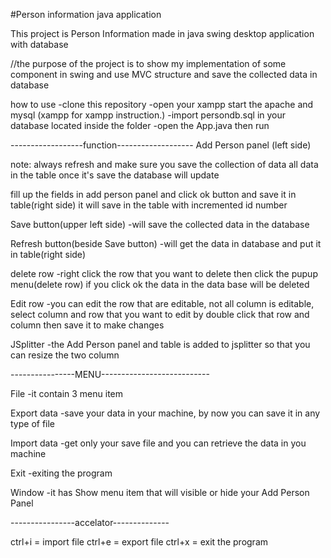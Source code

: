 #Person information java application

This project is Person Information made in java swing desktop application with database

//the purpose of the project is to show my implementation of some component in swing and use MVC structure  and save the collected data in database

how to use
-clone this repository 
-open your xampp start the apache and mysql (xampp for xampp instruction.)
-import persondb.sql in your database located inside the folder
-open the App.java then run

------------------function-------------------
Add Person panel (left side) 

note:
always refresh and make sure you save the collection of data
all data in the table once it's save the database will update

fill up the fields in add person panel and click ok button and save it in table(right side)
it will save in the table with incremented id number

Save button(upper left side) 
-will save the collected data in the database

Refresh button(beside Save button)
-will get the data in database and put it in table(right side)

delete row
-right click the row that you want to delete then click the pupup menu(delete row) if you click ok the data in the data base will be deleted

Edit row
-you can edit the row that are editable, not all column is editable, select column and row that you want to edit by double click that row and column then save it to make changes

JSplitter
-the Add Person panel and table is added to jsplitter so that you can resize the two column

----------------MENU---------------------------

File
-it contain 3 menu item

Export data
-save your data in your machine, by now you can save it in any type of file

Import data
-get only your save file and you can retrieve the data in you machine

Exit
-exiting the program

Window
-it has Show menu item that will visible or hide your Add Person Panel

----------------accelator--------------

ctrl+i  = import file
ctrl+e = export file
ctrl+x = exit the program



